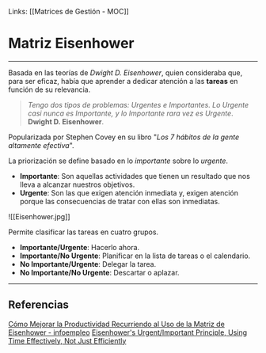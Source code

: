 Links: [[Matrices de Gestión - MOC]]

# Matriz Eisenhower
---

Basada en las teorías de *Dwight D. Eisenhower*, quien consideraba que, para ser eficaz, había que aprender a dedicar atención a las **tareas** en función de su relevancia.

> *Tengo dos tipos de problemas: Urgentes e Importantes. Lo Urgente casi nunca es Importante, y lo Importante rara vez es Urgente*.
> **Dwight D. Eisenhower**.

Popularizada por Stephen Covey en su libro "*Los 7 hábitos de la gente altamente efectiva*".

La priorización se define basado en lo *importante* sobre lo *urgente*.
- **Importante**: Son aquellas actividades que tienen un resultado que nos lleva a alcanzar nuestros objetivos.
- **Urgente**: Son las que exigen atención inmediata y, exigen atención porque las consecuencias de tratar con ellas son inmediatas.

![[Eisenhower.jpg]]

Permite clasificar las tareas en cuatro grupos.
- **Importante/Urgente**: Hacerlo ahora.
- **Importante/No Urgente**: Planificar en la lista de tareas o el calendario.
- **No Importante/Urgente**: Delegar la tarea.
- **No Importante/No Urgente**: Descartar o aplazar.

---

## Referencias
[Cómo Mejorar la Productividad Recurriendo al Uso de la Matriz de Eisenhower - infoempleo](https://empresas.infoempleo.com/hrtrends/matriz-eisenhower)
[Eisenhower's Urgent/Important Principle, Using Time Effectively, Not Just Efficiently](https://www.mindtools.com/pages/article/newHTE_91.htm)